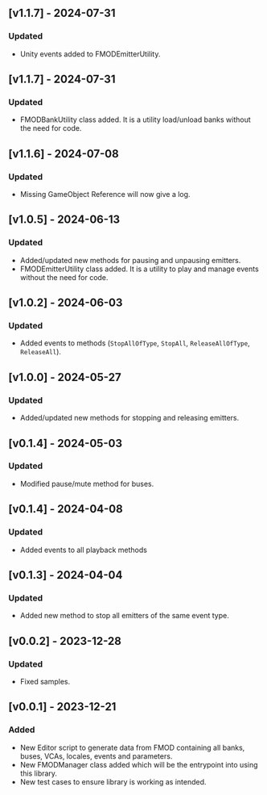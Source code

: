 ## [v1.1.7] - 2024-07-31

### Updated

- Unity events added to FMODEmitterUtility.

## [v1.1.7] - 2024-07-31

### Updated

- FMODBankUtility class added. It is a utility load/unload banks without the need for code.

## [v1.1.6] - 2024-07-08

### Updated

- Missing GameObject Reference will now give a log.

## [v1.0.5] - 2024-06-13

### Updated

- Added/updated new methods for pausing and unpausing emitters.
- FMODEmitterUtility class added. It is a utility to play and manage events without the need for code.

## [v1.0.2] - 2024-06-03

### Updated

- Added events to methods (```StopAllOfType```, ```StopAll```, ```ReleaseAllOfType```, ```ReleaseAll```).

## [v1.0.0] - 2024-05-27

### Updated

- Added/updated new methods for stopping and releasing emitters.

## [v0.1.4] - 2024-05-03

### Updated

- Modified pause/mute method for buses.

## [v0.1.4] - 2024-04-08

### Updated

- Added events to all playback methods

## [v0.1.3] - 2024-04-04

### Updated 

- Added new method to stop all emitters of the same event type.

## [v0.0.2] - 2023-12-28

### Updated

- Fixed samples.

## [v0.0.1] - 2023-12-21

### Added

- New Editor script to generate data from FMOD containing all banks, buses, VCAs, locales, events and parameters.
- New FMODManager class added which will be the entrypoint into using this library.
- New test cases to ensure library is working as intended.


